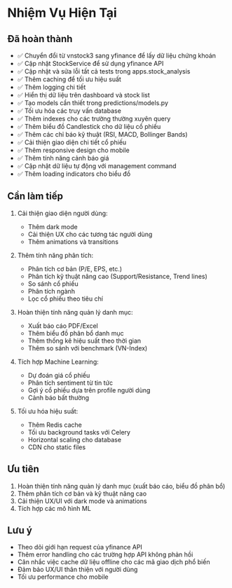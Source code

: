 # Nhiệm Vụ Hiện Tại

## Đã hoàn thành
- ✅ Chuyển đổi từ vnstock3 sang yfinance để lấy dữ liệu chứng khoán
- ✅ Cập nhật StockService để sử dụng yfinance API
- ✅ Cập nhật và sửa lỗi tất cả tests trong apps.stock_analysis
- ✅ Thêm caching để tối ưu hiệu suất
- ✅ Thêm logging chi tiết
- ✅ Hiển thị dữ liệu trên dashboard và stock list
- ✅ Tạo models cần thiết trong predictions/models.py
- ✅ Tối ưu hóa các truy vấn database
- ✅ Thêm indexes cho các trường thường xuyên query
- ✅ Thêm biểu đồ Candlestick cho dữ liệu cổ phiếu
- ✅ Thêm các chỉ báo kỹ thuật (RSI, MACD, Bollinger Bands)
- ✅ Cải thiện giao diện chi tiết cổ phiếu
- ✅ Thêm responsive design cho mobile
- ✅ Thêm tính năng cảnh báo giá
- ✅ Cập nhật dữ liệu tự động với management command
- ✅ Thêm loading indicators cho biểu đồ

## Cần làm tiếp
1. Cải thiện giao diện người dùng:
   - Thêm dark mode
   - Cải thiện UX cho các tương tác người dùng
   - Thêm animations và transitions

2. Thêm tính năng phân tích:
   - Phân tích cơ bản (P/E, EPS, etc.)
   - Phân tích kỹ thuật nâng cao (Support/Resistance, Trend lines)
   - So sánh cổ phiếu
   - Phân tích ngành
   - Lọc cổ phiếu theo tiêu chí

3. Hoàn thiện tính năng quản lý danh mục:
   - Xuất báo cáo PDF/Excel
   - Thêm biểu đồ phân bổ danh mục
   - Thêm thống kê hiệu suất theo thời gian
   - Thêm so sánh với benchmark (VN-Index)

4. Tích hợp Machine Learning:
   - Dự đoán giá cổ phiếu
   - Phân tích sentiment từ tin tức
   - Gợi ý cổ phiếu dựa trên profile người dùng
   - Cảnh báo bất thường

5. Tối ưu hóa hiệu suất:
   - Thêm Redis cache
   - Tối ưu background tasks với Celery
   - Horizontal scaling cho database
   - CDN cho static files

## Ưu tiên
1. Hoàn thiện tính năng quản lý danh mục (xuất báo cáo, biểu đồ phân bổ)
2. Thêm phân tích cơ bản và kỹ thuật nâng cao
3. Cải thiện UX/UI với dark mode và animations
4. Tích hợp các mô hình ML

## Lưu ý
- Theo dõi giới hạn request của yfinance API
- Thêm error handling cho các trường hợp API không phản hồi
- Cân nhắc việc cache dữ liệu offline cho các mã giao dịch phổ biến
- Đảm bảo UX/UI thân thiện với người dùng
- Tối ưu performance cho mobile

